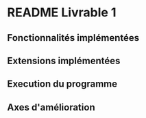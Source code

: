 # README Livrable 1
## Fonctionnalités implémentées

## Extensions implémentées

## Execution du programme

## Axes d'amélioration
